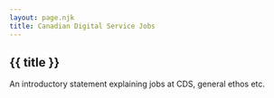 ```yaml
---
layout: page.njk
title: Canadian Digital Service Jobs
---
```


## {{ title }}

An introductory statement explaining jobs at CDS, general ethos etc.